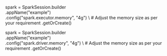 spark = SparkSession.builder \
    .appName("example") \
    .config("spark.executor.memory", "4g") \  # Adjust the memory size as per your requirement
    .getOrCreate()

spark = SparkSession.builder \
    .appName("example") \
    .config("spark.driver.memory", "4g") \  # Adjust the memory size as per your requirement
    .getOrCreate()
